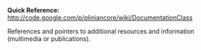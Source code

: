 **Quick Reference:** http://code.google.com/p/pliniancore/wiki/DocumentationClass

References and pointers to additional resources and information (multimedia or publications).